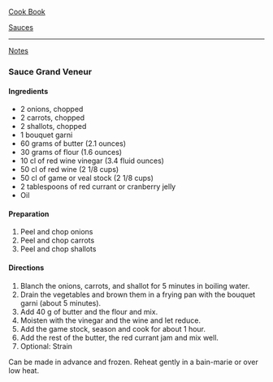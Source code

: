 [Cook Book](https://github.com/vmsmith/CookBook/blob/master/README.md)   

[Sauces](https://github.com/vmsmith/CookBook/blob/master/sauces.md)  

-----   

[Notes](https://github.com/vmsmith/CookBook/blob/master/notes.md)   

### Sauce Grand Veneur   

#### Ingredients   
* 2 onions, chopped      
* 2 carrots, chopped   
* 2 shallots, chopped     
* 1 bouquet garni  
* 60 grams of butter (2.1 ounces)       
* 30 grams of flour (1.6 ounces)       
* 10 cl of red wine vinegar (3.4 fluid ounces)  
* 50 cl of red wine (2 1/8 cups)     
* 50 cl of game or veal stock (2 1/8 cups)    
* 2 tablespoons of red currant or cranberry jelly   
* Oil

#### Preparation   
1. Peel and chop onions   
2. Peel and chop carrots  
3. Peel and chop shallots   


#### Directions   
1. Blanch the onions, carrots, and shallot for 5 minutes in boiling water.    
2. Drain the vegetables and brown them in a frying pan with the bouquet garni (about 5 minutes).    
3. Add 40 g of butter and the flour and mix.   
4. Moisten with the vinegar and the wine and let reduce.   
5. Add the game stock, season and cook for about 1 hour.   
6. Add the rest of the butter, the red currant jam and mix well.  
7. Optional: Strain   

Can be made in advance and frozen. Reheat gently in a bain-marie or over low heat.

